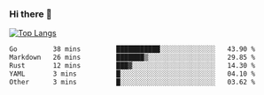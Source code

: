 ### Hi there 👋

<!--
**3Xpl0it3r/3Xpl0it3r** is a ✨ _special_ ✨ repository because its `README.md` (this file) appears on your GitHub profile.

Here are some ideas to get you started:

- 🔭 I’m currently working on ...
- 🌱 I’m currently learning ...
- 👯 I’m looking to collaborate on ...
- 🤔 I’m looking for help with ...
- 💬 Ask me about ...
- 📫 How to reach me: ...
- 😄 Pronouns: ...
- ⚡ Fun fact: ...
-->


[![Top Langs](https://github-readme-stats.vercel.app/api/top-langs/?username=3Xpl0it3r&layout=compact)](https://github.com/3Xpl0it3r/3Xpl0it3r)

<!--START_SECTION:waka-->

```txt
Go         38 mins         ███████████░░░░░░░░░░░░░░   43.90 %
Markdown   26 mins         ███████▒░░░░░░░░░░░░░░░░░   29.85 %
Rust       12 mins         ███▓░░░░░░░░░░░░░░░░░░░░░   14.30 %
YAML       3 mins          █░░░░░░░░░░░░░░░░░░░░░░░░   04.10 %
Other      3 mins          █░░░░░░░░░░░░░░░░░░░░░░░░   03.62 %
```

<!--END_SECTION:waka-->

